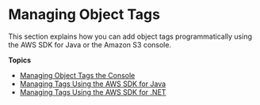 # Managing Object Tags<a name="tagging-managing"></a>

This section explains how you can add object tags programmatically using the AWS SDK for Java or the Amazon S3 console\.

**Topics**
+ [Managing Object Tags the Console](tagging-manage-console.md)
+ [Managing Tags Using the AWS SDK for Java](tagging-manage-javasdk.md)
+ [Managing Tags Using the AWS SDK for \.NET](tagging-manage-dotnet.md)